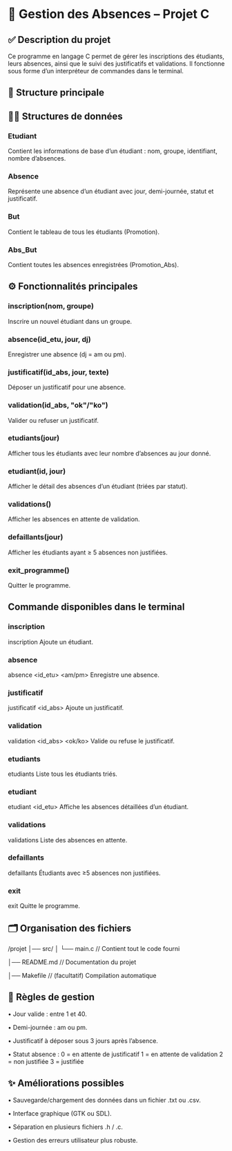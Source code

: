 # 📘 Gestion des Absences – Projet C

## ✅ Description du projet

Ce programme en langage C permet de gérer les inscriptions des étudiants, leurs absences, ainsi que le suivi des justificatifs et validations.
Il fonctionne sous forme d’un interpréteur de commandes dans le terminal.

## 📂 Structure principale

## 🧑‍🎓 Structures de données

### Etudiant
Contient les informations de base d’un étudiant : nom, groupe, identifiant, nombre d’absences.

### Absence
Représente une absence d’un étudiant avec jour, demi-journée, statut et justificatif.

### But
Contient le tableau de tous les étudiants (Promotion).

### Abs_But
Contient toutes les absences enregistrées (Promotion_Abs).

## ⚙️ Fonctionnalités principales

### inscription(nom, groupe)
Inscrire un nouvel étudiant dans un groupe.

### absence(id_etu, jour, dj)
Enregistrer une absence (dj = am ou pm).

### justificatif(id_abs, jour, texte)
Déposer un justificatif pour une absence.

### validation(id_abs, "ok"/"ko")
Valider ou refuser un justificatif.

### etudiants(jour)
Afficher tous les étudiants avec leur nombre d’absences au jour donné.

### etudiant(id, jour)
Afficher le détail des absences d’un étudiant (triées par statut).

### validations()
Afficher les absences en attente de validation.

### defaillants(jour)
Afficher les étudiants ayant ≥ 5 absences non justifiées.

### exit_programme()
Quitter le programme.


## Commande disponibles dans le terminal

### inscription
inscription <nom> <groupe>
Ajoute un étudiant.

### absence
absence <id_etu> <jour> <am/pm>
Enregistre une absence.

### justificatif
justificatif <id_abs> <jour> <texte>
Ajoute un justificatif.

### validation
validation <id_abs> <ok/ko>
Valide ou refuse le justificatif.

### etudiants
etudiants <jour>
Liste tous les étudiants triés.

### etudiant
etudiant <id_etu> <jour>
Affiche les absences détaillées d’un étudiant.

### validations
validations
Liste des absences en attente.

### defaillants
defaillants <jour>
Étudiants avec ≥5 absences non justifiées.

### exit
exit
Quitte le programme.


## 🗂️ Organisation des fichiers

/projet
│── src/
│   └── main.c   // Contient tout le code fourni

│── README.md    // Documentation du projet

│── Makefile     // (facultatif) Compilation automatique


## 📌 Règles de gestion

•	Jour valide : entre 1 et 40.

•	Demi-journée : am ou pm.

•	Justificatif à déposer sous 3 jours après l’absence.

•	Statut absence :
0 = en attente de justificatif
1 = en attente de validation
2 = non justifiée
3 = justifiée

## ✨ Améliorations possibles

•	Sauvegarde/chargement des données dans un fichier .txt ou .csv.

•	Interface graphique (GTK ou SDL).

•	Séparation en plusieurs fichiers .h / .c.

•	Gestion des erreurs utilisateur plus robuste.






















































